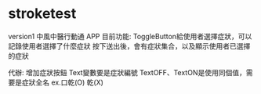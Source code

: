 # stroketest
version1
中風中醫行動通 APP
目前功能:
  ToggleButton給使用者選擇症狀，可以記錄使用者選擇了什麼症狀
  按下送出後，會有症狀集合，以及顯示使用者已選擇的症狀

代辦:
  增加症狀按鈕
    Text變數要是症狀編號
    TextOFF、TextON是使用同個值，需要是症狀全名 ex.口乾(O) 乾(X)
    
